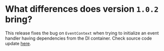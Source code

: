 # What differences does version `1.0.2` bring?

This release fixes the bug on `EventContext` when trying to initialize an event handler having dependencies from the DI container. Check source code update [here](https://github.com/fatlummaliqi/Stuhia/commit/e73f709f308e52497922d759dce874bbf6bdc2d8).